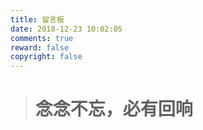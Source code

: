 ```yaml
---
title: 留言板
date: 2018-12-23 10:02:05
comments: true
reward: false
copyright: false
---
```


> # 念念不忘，必有回响
